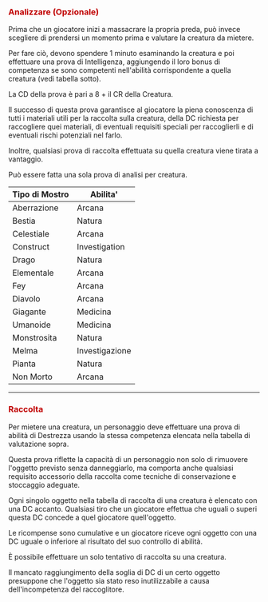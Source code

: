 ### <span style="color:rgb(192, 0, 0)">Analizzare (Opzionale)</span>
Prima che un giocatore inizi a massacrare la propria preda, può invece scegliere di prendersi un momento prima e valutare la creatura da mietere. 

Per fare ciò, devono spendere 1 minuto esaminando la creatura e poi effettuare una prova di Intelligenza, aggiungendo il loro bonus di competenza se sono competenti nell'abilità corrispondente a quella creatura (vedi tabella sotto).

La CD della prova è pari a 8 + il CR della Creatura.

Il successo di questa prova garantisce al giocatore la piena conoscenza di tutti i materiali utili per la raccolta sulla creatura, della DC richiesta per raccogliere quei materiali, di eventuali requisiti speciali per raccoglierli e di eventuali rischi potenziali nel farlo.

Inoltre, qualsiasi prova di raccolta effettuata su quella creatura viene tirata a vantaggio.

Può essere fatta una sola prova di analisi per creatura.

| Tipo di Mostro | Abilita'       |
| -------------- | -------------- |
| Aberrazione    | Arcana         |
| Bestia         | Natura         |
| Celestiale     | Arcana         |
| Construct      | Investigation  |
| Drago          | Natura         |
| Elementale     | Arcana         |
| Fey            | Arcana         |
| Diavolo        | Arcana         |
| Giagante       | Medicina       |
| Umanoide       | Medicina       |
| Monstrosita    | Natura         |
| Melma          | Investigazione |
| Pianta         | Natura         |
| Non Morto      | Arcana         |

---
### <span style="color:rgb(192, 0, 0)">Raccolta</span>
Per mietere una creatura, un personaggio deve effettuare una prova di abilità di Destrezza usando la stessa competenza elencata nella tabella di valutazione sopra.

Questa prova riflette la capacità di un personaggio non solo di rimuovere l'oggetto previsto senza danneggiarlo, ma comporta anche qualsiasi requisito accessorio della raccolta come tecniche di conservazione e stoccaggio adeguate.

Ogni singolo oggetto nella tabella di raccolta di una creatura è elencato con una DC accanto. Qualsiasi tiro che un giocatore effettua che uguali o superi questa DC concede a quel giocatore quell'oggetto.

Le ricompense sono cumulative e un giocatore riceve ogni oggetto con una DC uguale o inferiore al risultato del suo controllo di abilità.

È possibile effettuare un solo tentativo di raccolta su una creatura.

Il mancato raggiungimento della soglia di DC di un certo oggetto presuppone che l'oggetto sia stato reso inutilizzabile a causa dell'incompetenza del raccoglitore.